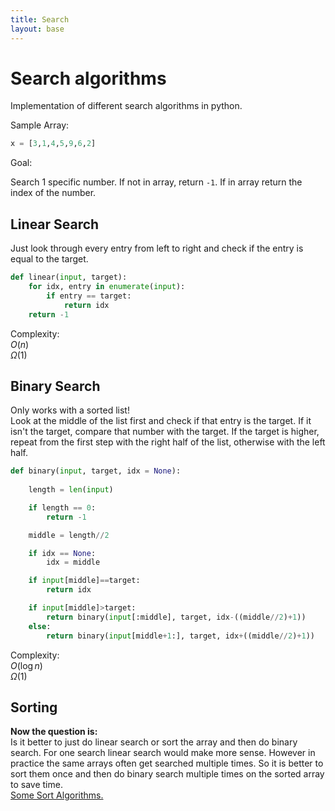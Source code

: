 ```yaml
---
title: Search
layout: base
---
```


# Search algorithms

Implementation of different search algorithms in python.

Sample Array:
```python
x = [3,1,4,5,9,6,2]
```

Goal:

Search 1 specific number. If not in array, return `-1`. If in array return the index of the number.

## Linear Search

Just look through every entry from left to right and check if the entry is equal to the target.

```python
def linear(input, target):
    for idx, entry in enumerate(input):
        if entry == target:
            return idx
    return -1
```

Complexity:  
$O(n)$  
$\Omega(1)$

## Binary Search

Only works with a sorted list!  
Look at the middle of the list first and check if that entry is the target. If it isn't the target, compare that number with the target. If the target is higher, repeat from the first step with the right half of the list, otherwise with the left half.

```python
def binary(input, target, idx = None):
    
    length = len(input)

    if length == 0:
        return -1

    middle = length//2

    if idx == None:
        idx = middle

    if input[middle]==target:
        return idx

    if input[middle]>target:
        return binary(input[:middle], target, idx-((middle//2)+1))
    else:
        return binary(input[middle+1:], target, idx+((middle//2)+1))
```

Complexity:  
$O(\log n)$  
$\Omega(1)$

## Sorting

**Now the question is:**  
Is it better to just do linear search or sort the array and then do binary search. For one search linear search would make more sense. However in practice the same arrays often get searched multiple times. So it is better to sort them once and then do binary search multiple times on the sorted array to save time.   
[Some Sort Algorithms.](/blog/sort.md)
